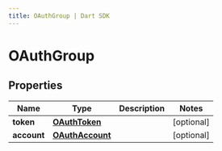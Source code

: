 ```yaml
---
title: OAuthGroup | Dart SDK
---
```


# OAuthGroup

## Properties
Name | Type | Description | Notes
------------ | ------------- | ------------- | -------------
**token** | [**OAuthToken**](OAuthToken) |  | [optional] 
**account** | [**OAuthAccount**](OAuthAccount) |  | [optional] 


